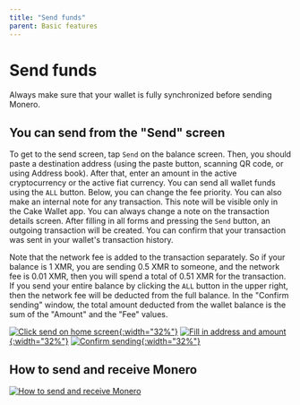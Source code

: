 ```yaml
---
title: "Send funds"
parent: Basic features
---
```


# Send funds

Always make sure that your wallet is fully synchronized before sending Monero.  

## You can send from the "Send" screen

To get to the send screen, tap `Send` on the balance screen. Then, you should paste a destination address (using the paste button, scanning QR code, or using Address book). After that, enter an amount in the active cryptocurrency or the active fiat currency. You can send all wallet funds using the `ALL` button. Below, you can change the fee priority. You can also make an internal note for any transaction. This note will be visible only in the Cake Wallet app. You can always change a note on the transaction details screen. After filling in all forms and pressing the `Send` button, an outgoing transaction will be created. You can confirm that your transaction was sent in your wallet's transaction history.

Note that the network fee is added to the transaction separately. So if your balance is 1 XMR, you are sending 0.5 XMR to someone, and the network fee is 0.01 XMR, then you will spend a total of 0.51 XMR for the transaction. If you send your entire balance by clicking the `ALL` button in the upper right, then the network fee will be deducted from the full balance. In the "Confirm sending" window, the total amount deducted from the wallet balance is the sum of the "Amount" and the "Fee" values.

[![Click send on home screen](/assets/images/send-1.jpg){:width="32%"}](/assets/images/send-1.jpg)
[![Fill in address and amount](/assets/images/send-2.jpg){:width="32%"}](/assets/images/send-2.jpg)
[![Confirm sending](/assets/images/send-3.jpg){:width="32%"}](/assets/images/send-3.jpg)

## How to send and receive Monero 

[![How to send and receive Monero](https://img.youtube.com/vi/ndHgZbbpCJc/maxresdefault.jpg)](https://www.youtube.com/watch?v=ndHgZbbpCJc)
